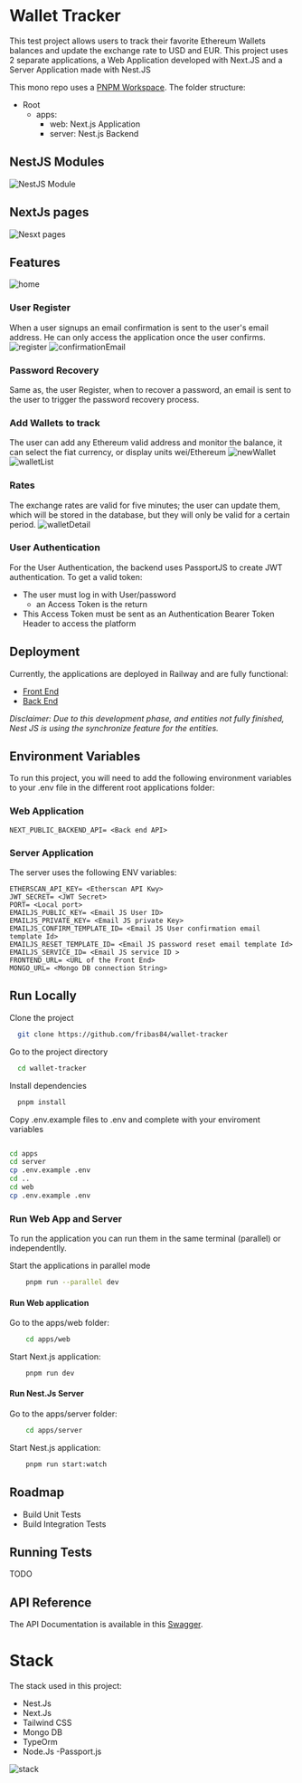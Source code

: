 
# Wallet Tracker

This test project allows users to track their favorite Ethereum Wallets balances and update the exchange rate to USD and EUR.
This project uses 2 separate applications, a Web Application developed with Next.JS and a Server Application made with Nest.JS

This mono repo uses a [PNPM Workspace](https://pnpm.io/workspaces). The folder structure:

- Root
    - apps:
        -  web: Next.js Application
        -  server: Nest.js Backend 

## NestJS Modules
![NestJS Module](https://github.com/fribas84/wallet-tracker/blob/main/desing/backend-NestJsmodules.png)

## NextJs pages
![Nesxt pages](https://github.com/fribas84/wallet-tracker/blob/main/desing/backend-UI.png)
## Features
![home](https://github.com/fribas84/wallet-tracker/blob/main/desing/home.jpeg)
### User Register
When a user signups an email confirmation is sent to the user's email address. He can only access the application once the user confirms.
![register](https://github.com/fribas84/wallet-tracker/blob/main/desing/signup.jpeg)
![confirmationEmail](https://github.com/fribas84/wallet-tracker/blob/main/desing/confirmationEmail.jpeg)
### Password Recovery
Same as, the user Register, when to recover a password, an email is sent to the user to trigger the password recovery process.

### Add Wallets to track
The user can add any Ethereum valid address and monitor the balance, it can select the fiat currency, or display units wei/Ethereum
![newWallet](https://github.com/fribas84/wallet-tracker/blob/main/desing/newWalletModal.jpeg)
![walletList](https://github.com/fribas84/wallet-tracker/blob/main/desing/walletList.jpeg)
### Rates
The exchange rates are valid for five minutes; the user can update them, which will be stored in the database, but they will only be valid for a certain period. 
![walletDetail](https://github.com/fribas84/wallet-tracker/blob/main/desing/walletDetailModal.jpeg)
### User Authentication
For the User Authentication, the backend uses PassportJS to create JWT authentication. To get a valid token:
- The user must log in with User/password
    - an Access Token is the return
- This Access Token must be sent as an Authentication Bearer Token Header to access the platform

## Deployment

Currently, the applications are deployed in Railway and are fully functional:

- [Front End](https://nextjs-web-production.up.railway.app/)
- [Back End](https://nest-js-server-production.up.railway.app/)

*Disclaimer: Due to this development phase, and entities not fully finished, Nest JS is using the synchronize feature for the entities.*

## Environment Variables

To run this project, you will need to add the following environment variables to your .env file in the different root applications folder:

### Web Application
```
NEXT_PUBLIC_BACKEND_API= <Back end API>
```

### Server Application

The server uses the following ENV variables:

```
ETHERSCAN_API_KEY= <Etherscan API Kwy>
JWT_SECRET= <JWT Secret>
PORT= <Local port>
EMAILJS_PUBLIC_KEY= <Email JS User ID>
EMAILJS_PRIVATE_KEY= <Email JS private Key>
EMAILJS_CONFIRM_TEMPLATE_ID= <Email JS User confirmation email template Id>
EMAILJS_RESET_TEMPLATE_ID= <Email JS password reset email template Id>
EMAILJS_SERVICE_ID= <Email JS service ID >
FRONTEND_URL= <URL of the Front End>
MONGO_URL= <Mongo DB connection String>
```



## Run Locally

Clone the project

```bash
  git clone https://github.com/fribas84/wallet-tracker
```

Go to the project directory

```bash
  cd wallet-tracker
```

Install dependencies

```bash
  pnpm install
```

Copy .env.example files to .env and complete with your enviroment variables

```bash

cd apps
cd server
cp .env.example .env
cd ..
cd web
cp .env.example .env
```

### Run Web App and Server
To run the application you can run them in the same terminal (parallel) or independentlly.

Start the applications in parallel mode

```bash
    pnpm run --parallel dev
```

#### Run Web application 

Go to the apps/web folder:
```bash
    cd apps/web
````

Start Next.js application:

```bash
    pnpm run dev
````

#### Run Nest.Js Server


Go to the apps/server folder:
```bash
    cd apps/server
````

Start Nest.js application:

```bash
    pnpm run start:watch
```




## Roadmap


- Build Unit Tests
- Build Integration Tests


## Running Tests

TODO


## API Reference

The API Documentation is available in this [Swagger](https://nest-js-server-production.up.railway.app/api/).

# Stack

The stack used in this project:
- Nest.Js
- Next.Js
- Tailwind CSS
- Mongo DB
- TypeOrm
- Node.Js
-Passport.js

![stack](https://github.com/fribas84/wallet-tracker/blob/main/desing/backend-Libraries.png)
